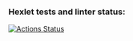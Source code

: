### Hexlet tests and linter status:
[![Actions Status](https://github.com/maddbuzz/rails-project-63/workflows/hexlet-check/badge.svg)](https://github.com/maddbuzz/rails-project-63/actions)
